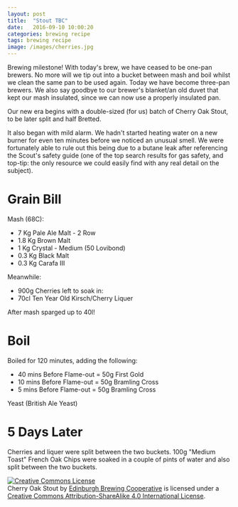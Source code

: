 ```yaml
---
layout: post
title:  "Stout TBC"
date:   2016-09-10 10:00:20
categories: brewing recipe
tags: brewing recipe
image: /images/cherries.jpg
---
```


Brewing milestone! With today's brew, we have ceased to be one-pan brewers. No more will we tip out into a bucket between mash and boil whilst we clean the same pan to be used again. Today we have become three-pan brewers. We also say goodbye to our brewer's blanket/an old duvet that kept our mash insulated, since we can now use a properly insulated pan.

Our new era begins with a double-sized (for us) batch of Cherry Oak Stout, to be later split and half Bretted.

It also began with mild alarm. We hadn't started heating water on a new burner for even ten minutes before we noticed an unusual smell. We were fortunately able to rule out this being due to a butane leak after referencing the Scout's safety guide (one of the top search results for gas safety, and top-tip: the only resource we could easily find with any real detail on the subject).

Grain Bill
==========

Mash (68C):

* 7 Kg Pale Ale Malt - 2 Row
* 1.8 Kg Brown Malt
* 1 Kg Crystal - Medium (50 Lovibond)
* 0.3 Kg Black Malt
* 0.3 Kg Carafa III

Meanwhile:

* 900g Cherries left to soak in:
* 70cl Ten Year Old Kirsch/Cherry Liquer

After mash sparged up to 40l!

Boil
====

Boiled for 120 minutes, adding the following:

* 40 mins Before Flame-out = 50g First Gold
* 10 mins Before Flame-out = 50g Bramling Cross
* 5 mins Before Flame-out = 50g Bramling Cross

Yeast (British Ale Yeast)

5 Days Later
============

Cherries and liquer were split between the two buckets.
100g "Medium Toast" French Oak Chips were soaked in a couple of pints of water and also split between the two buckets.

<a rel="license" href="http://creativecommons.org/licenses/by-sa/4.0/"><img alt="Creative Commons License" style="border-width:0" src="https://i.creativecommons.org/l/by-sa/4.0/88x31.png" /></a><br /><span xmlns:dct="http://purl.org/dc/terms/" href="http://purl.org/dc/dcmitype/Text" property="dct:title" rel="dct:type">Cherry Oak Stout</span> by <a xmlns:cc="http://creativecommons.org/ns#" href="https://edinburgh-brewing-cooperative.github.io" property="cc:attributionName" rel="cc:attributionURL">Edinburgh Brewing Cooperative</a> is licensed under a <a rel="license" href="http://creativecommons.org/licenses/by-sa/4.0/">Creative Commons Attribution-ShareAlike 4.0 International License</a>.
